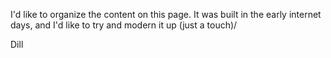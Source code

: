 I'd like to organize the content on this page. It was built in the early internet days, and I'd like to try and modern it up (just a touch)/

Dill